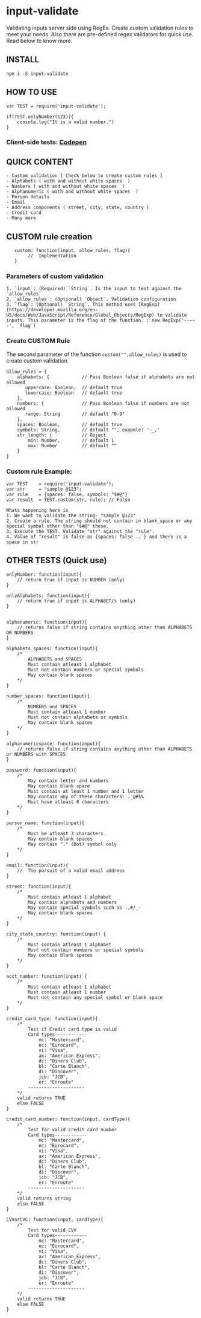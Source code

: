# input-validate

Validating inputs server side using RegEx. Create custom validation rules to meet your needs. Also there are pre-defined regex validators for quick use. Read below to know more.

## INSTALL 

`npm i -S input-validate`

## HOW TO USE
  	var TEST = require('input-validate');
  
  	if(TEST.onlyNumber(123)){
      	console.log("It is a valid number.")
  	}

### Client-side tests: [Codepen](https://codepen.io/Austin4Silvers/pen/ggPMoM?editors=1010)


## QUICK CONTENT
	
	- Custom validation [ Check below to create custom rules ]
	- Alphabets ( with and without white spaces  )
	- Numbers ( with and without white spaces  )
	- Alphanumeric ( with and without white spaces  ) 
	- Person details
	- Email
	- Address components ( street, city, state, country )
	- Credit card
	- Many more

## CUSTOM rule creation

	   custom: function(input, allow_rules, flag){
	   		//  Implementation
	   }

### Parameters of custom validation

	1. `input`: (Required) `String`. Is the input to test against the `allow_rules` 
	2. `allow_rules`: (Optional) `Object`. Validation configuration
	3. `flag`: (Optional) `String`. This method uses [RegExp](https://developer.mozilla.org/en-US/docs/Web/JavaScript/Reference/Global_Objects/RegExp) to validate inputs. This parameter is the flag of the function. : new RegExp('-----', `flag`)

### Create CUSTOM Rule
   
The second parameter of the function `custom("",allow_rules)` is used to create custom validation.
	
	allow_rules = { 
        alphabets: {            // Pass Boolean false if alphabets are not allowed
           uppercase: Boolean, 	// default true 
           lowercase: Boolean  	// default true
        },
        numbers: {              // Pass Boolean false if numbers are not allowed
           range: String       	// default "0-9"
        },
        spaces: Boolean,   		// default true
        symbols: String, 		// default "", exapmle: '-_,' 
        str_length: {           // Object 
            min: Number,  		// default 1
            max: Number  		// default ""
        } 
    }

### Custom rule Example: 
    
    var TEST 	= require('input-validate');
    var str 	= "sample @123";
    var rule 	= {spaces: false, symbols: "$#@"}
    var result 	= TEST.custom(str, rule); // False 
    
    Whats happening here is
    1. We want to validate the string- "sample @123"
    2. Create a rule. The string should not contain in blank_space or any special symbol other than "$#@" these.
    3. Execute the TEST. Validate "str" against the "rule".
    4. Value of "result" is false as {spaces: false .. } and there is a space in str


## OTHER TESTS (Quick use)

	onlyNumber: function(input){
		// return true if input is NUMBER (only) 	
	}

	onlyAlphabets: function(input){
		// return true if input is ALPHABET/s (only)
	}
	

	alphanumeric: function(input){
		// returns false if string contains anything other than ALPHABETS OR NUMBERS
	}

    alphabets_spaces: function(input){
    	/* 
			ALPHABETS and SPACES
	      	Must contain atleast 1 alphabet
	      	Must not contain numbers or special symbols
	      	May contain blank spaces
	    */
    }

    number_spaces: function(input){
    	/* 
	    	NUMBERS and SPACES
	      	Must contain atleast 1 number
	      	Must not contain alphabets or symbols
	      	May contain blank spaces
	    */
    }

    alphanumericspace: function(input){
      	// returns false if string contains anything other than ALPHABETS or NUMBERS with SPACES
    }

	password: function(input){
		/*
		    May contain letter and numbers
		    May contain blank space
		    Must contain at least 1 number and 1 letter
		    May contain any of these characters: ._@#$%
		    Must have atleast 8 characters
		*/
	}

	person_name: function(input){
		/*
		    Must be atleast 3 characters
		    May contain blank spaces
		    May contain "." (Dot) symbol only
		*/
	}

	email: function(input){
		//  The pursuit of a valid email address
	}

	street: function(input){
		/* 
		    Must contain atleast 1 alphabet
		    May contain alphabets and numbers 
		    May contain special symbols such as .,#/_-
		    May contain blank spaces
		*/
	}

	city_state_country: function(input) {
		/* 
	        Must contain atleast 1 alphabet
	        Must not contain numbers or special symbols
	        May contain blank spaces
	    */
	}

	acct_number: function(input) {
		/* 
		    Must contain atleast 1 alphabet
		    Must contain atleast 1 number
		    Must not contain any special symbol or blank space
		*/
	}

	credit_card_type: function(input){
	    /* 
	    	Test if Credit card type is valid 
	    	Card types------------
	            mc: "Mastercard",
	            ec: "Eurocard",
	            vi: "Visa",
	            ax: "American Express",
	            dc: "Diners Club",
	            bl: "Carte Blanch",
	            di: "Discover",
	            jcb: "JCB",
	            er: "Enroute"
	        ---------------------
		*/
		valid returns TRUE
		else FALSE
	}

	credit_card_number: function(input, cardType){
	    /* 
	    	Test for valid credit card number
	    	Card types------------
	            mc: "Mastercard",
	            ec: "Eurocard",
	            vi: "Visa",
	            ax: "American Express",
	            dc: "Diners Club",
	            bl: "Carte Blanch",
	            di: "Discover",
	            jcb: "JCB",
	            er: "Enroute"
	        ---------------------
		*/
		valid returns string
		else FALSE
	}

	CVVorCVC: function(input, cardType){
		/* 
			Test for valid CVV
			Card types------------
	            mc: "Mastercard",
	            ec: "Eurocard",
	            vi: "Visa",
	            ax: "American Express",
	            dc: "Diners Club",
	            bl: "Carte Blanch",
	            di: "Discover",
	            jcb: "JCB",
	            er: "Enroute"
	        ---------------------
		*/
		valid returns TRUE
		else FALSE
	}